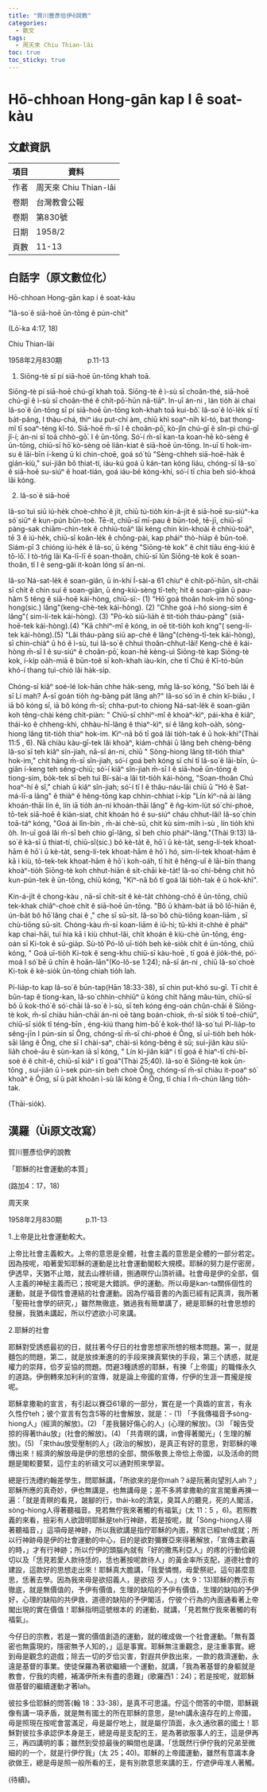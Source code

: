 ```yaml
---
title: "賀川豐彥佮伊ê說教"
categories:
  - 散文
tags:
  - 周天來 Chiu Thian-lâi
toc: true
toc_sticky: true
---
```


# Hō-chhoan Hong-gān kap I ê soat-kàu

## 文獻資訊

| 項目 | 資料 |
|---|---|
| 作者 | 周天來 Chiu Thian-lâi |
| 卷期 | 台灣教會公報 |
| 卷期 | 第830號 |
| 日期 | 1958/2 |
| 頁數 | 11-13 |

## 白話字（原文數位化）

Hō-chhoan Hong-gān kap i ê soat-kàu

"Iâ-so͘ ê siā-hoē ūn-tōng ê pún-chit"

(Lō͘-ka 4:17, 18)

Chiu Thian-lâi

1958年2月830期             p.11-13

1. Siōng-tè sī pí siā-hoē ūn-tōng khah toā.

Siōng-tè pí siā-hoē chú-gī khah toā. Siōng-tè ê ì-sù sī choân-thé, siā-hoē chú-gī ê ì-sù sī choân-thé ê chi̍t-pō͘-hūn nā-tiāⁿ. In-uī án-ni , lán tio̍h ài chai Iâ-so͘ ê ūn-tōng sī pí siā-hoē ūn-tōng koh-khah toā kui-bô͘. Iâ-so͘ ê ló͘-le̍k sī tī ba̍t-pâng, I thàu-chá, thiⁿ iáu put-chí àm, chiū khì soaⁿ-ni̍h kî-tó, bat thong-mî tī soaⁿ-téng kî-tó. Siā-hoē m̄-sī I ê choân-pō͘, kò-jîn chú-gī ê sîn-pì chú-gī jî-í; án-ni sī toā chhò-gō͘. I ê ūn-tōng. Só͘-í m̄-sī kan-ta koan-hē kò-sèng ê ūn-tōng, chiū-sī hō͘ kò-sèng oē liân-kiat ê siā-hoē ūn-tōng. In-uī tī hok-im-su ê lāi-bīn í-keng ū kì chin-choē, goá só͘ tù "Sèng-chheh siā-hoē-ha̍k ê gián-kiù," sui-jiân bô thiat-tí, iáu-kú goá ū kán-tan kóng liáu, chóng-sī Iâ-so͘ ê siā-hoē su-siúⁿ ê hoat-tián, goá iáu-bē kóng-khí, só͘-í tī chia beh sió-khoá lâi kóng.

2. Iâ-so͘ ê siā-hoē

Iâ-so͘ tuì siū iú-he̍k choè-chho͘ ê ji̍t, chiū tú-tio̍h kin-á-ji̍t ê siā-hoē su-siúⁿ-ka só͘ siūⁿ ê kun-pún būn-toê. Tē-it, chiū-sī mī-pau ê būn-toê, tē-jī, chiū-sī pàng-sak chiām-chìn-tek ê chhiú-toāⁿ lâi kéng chin kín-khoài ê chhiú-toāⁿ, tē 3 ê iú-he̍k, chiū-sī koân-le̍k ê chông-pài, kap pháiⁿ thò-hia̍p ê būn-toê. Siám-pī 3 chióng iú-he̍k ê Iâ-so͘, ū kéng "Siōng-tè kok" ê chit tiâu éng-kiú ê tō-lō͘. I tò-tńg lâi Ka-lī-lī ê soan-thoân, chiū-sī lūn Siōng-tè kok ê soan-thoân, tī I ê seng-gâi it-koàn lóng sī án-ni.

Iâ-so͘ Ná-sat-le̍k ê soan-giân, ū ín-khí Í-sài-a 61 chiuⁿ ê chi̍t-pō͘-hūn, si̍t-chāi sī chi̍t ê chin suí ê soan-giân, ū éng-kiú-sèng tī-teh; hit ê soan-giân ū pau-hâm 5 têng ê siā-hoē kái-hòng, chiū-sī:- (1) "Hō͘ goá thoân hok-im hō͘ sòng-hong(sic.) lâng"(keng-chè-tek kái-hòng). (2) "Chhe goá i-hó siong-sim ê lâng"( sim-lí-tek kái-hòng). (3) "Pò-kò siū-lia̍h ê tit-tio̍h tháu-pàng" (siā-hoē-tek kái-hòng).(4) "Kā chhiⁿ-mî ê kóng, in oē tit-tio̍h koh kng"( seng-lí-tek kái-hòng).(5) "Lâi tháu-pàng siū ap-chè ê lâng"(chèng-tī-tek kái-hòng), sī chin-chiàⁿ ū hó ê ì-sù, tuì Iâ-so͘ ê chhuì thoân-chhut-lâi! Keng-chè ê kái-hòng m̄-sī I ê su-siúⁿ ê choân-pō͘, koan-hē kèng-uì Siōng-tè kap Siōng-tè kok, í-ki̍p oa̍h-miā ê būn-toê sī koh-khah iàu-kín, che tī Chú ê Kî-tó-bûn khó-í thang tuì-chiò lâi ha̍k-si̍p.

Chóng-sī kiâⁿ soé-lé Iok-hān chhe ha̍k-seng, mn̄g Iâ-so͘ kóng, "Só͘ beh lâi ê sī Lí mah? Á-sī goán tio̍h ǹg-bāng pa̍t lâng ah?" Iâ-so͘ só͘ ìn ê chin kî-biāu , I iā bô kóng sī, iā bô kóng m̄-sī; chha-put-to chiong Ná-sat-le̍k ê soan-giân koh têng-chài kéng chi̍t-piàn: " Chiū-sī chhiⁿ-mî ê khoàⁿ-kìⁿ, pái-kha ê kiâⁿ, thái-ko ê chheng-khì, chhàu-hī-lâng ê thiaⁿ-kìⁿ, sí ê lâng koh-oa̍h, sòng-hiong lâng tit-tio̍h thiaⁿ hok-im. Kìⁿ-nā bô tī goá lâi tio̍h-tak ê ū hok-khì"(Thài 11:5 , 6). Nā chiàu kàu-gī-tek lâi khoàⁿ, kiám-chhái ū lâng beh chèng-bêng Iâ-so͘ sī teh kiâⁿ sîn-jiah, nā-sī án-ni, chiū " Sòng-hiong lâng tit-tio̍h thiaⁿ hok-im," chit hāng m̄-sī sîn-jiah, só͘-í goá beh kóng sī chí tī Iâ-so͘ ê lāi-bīn, ū-giân í-keng teh sêng-chiū; só͘-í kiâⁿ sîn-jiah m̄-sī I ê siā-hoē ūn-tōng ê tiong-sim, bo̍k-tek sī beh tuì Bí-sài-a lâi tit-tio̍h kái-hòng, "Soan-thoân Chú hoaⁿ-hí ê sî," chiah ū kiâⁿ sîn-jiah; só͘-í tī I ê thâu-náu-lāi chiū ū "Hó ê Sat-má-lī-a lâng" ê thiàⁿ ê hêng-tōng kap chhin-chhiat í-ki̍p "Lín kìⁿ-nā ài lâng khoán-thāi lín ê, lín iā tio̍h án-ni khoán-thāi lâng" ê n̂g-kim-lu̍t só͘ chi-phoè, tō-tek siā-hoē ê kiàn-siat, chit khoán hó ê su-siúⁿ cháu chhut-lâi! Iâ-so͘ chin toā-táⁿ kóng, "Goá ài lîn-bín , m̄-ài chè-sū, chit kù sím-mi̍h ì-sù , lín tio̍h khì o̍h. In-uī goá lâi m̄-sī beh chio gī-lâng, sī beh chio pháiⁿ-lâng."(Thài 9:13) Iâ-so͘ ê kà-sī ū thiat-tí, chiū-sî(sic.) bô kè-ta̍t ê, hō͘ i ū kè-ta̍t, seng-lí-tek khoat-hām ê hō͘ i ū kè-ta̍t, seng-lí-tek khoat-hām ê hō͘ i hó, sim-lí-tek khoat-hām ê kā i kiù, tō-tek-tek khoat-hām ê hō͘ i koh-oa̍h, tī hit ê hêng-uî ê lāi-bīn thang khoàⁿ-tio̍h Siōng-tè koh chhut-hiān ê si̍t-chāi kè-ta̍t! Iâ-so͘ chí-bêng chit hō kun-pún-tek ê ūn-tōng, chiū kóng, "Kìⁿ-nā bô tī goá lâi tio̍h-tak ê ū hok-khì".

Kin-á-ji̍t ê chong-kàu , nā-sī chi̍t-si̍t ê kè-ta̍t chhòng-chō ê ūn-tōng, chiū tek-khak chiâⁿ-choè chi̍t ê siā-hoē ūn-tōng. "Bô ū khàm-ba̍t iā bô lō͘-hiān ê, ún-ba̍t bô hō͘ lâng chai ê ," che sī sū-si̍t. Iâ-so͘ bô chù-tiōng koan-liām , sī chù-tiōng sū-si̍t. Chóng-kàu m̄-sī koan-liām ê iû-hì; tû-khì it-chhè ê pháiⁿ kap chai-hāi, tuì hia kā i kiù chhut-lâi, chi̍t khoán ê kiù-chè ūn-tōng, éng-oán sī Ki-tok ê sū-gia̍p. Sù-tô͘ Pó-lô uī-tio̍h beh kè-sio̍k chi̍t ê ūn-tōng, chiū kóng, " Goá uī-tio̍h Ki-tok ê seng-khu chiū-sī kàu-hoē , tī goá ê jio̍k-thé, pó͘-moá I só͘ bē ū chīn ê hoān-lān"(Ko-lô-se 1:24); nā-sī án-ni , chiū Iâ-so͘ choè Ki-tok ê kè-sio̍k ūn-tōng chiah tio̍h lah.

Pí-lia̍p-to kap Iâ-so͘ ê būn-tap(Hān 18:33-38), sī chin put-khó su-gī. Tī chit ê būn-tap ê tiong-kan, Iâ-so͘ chhin-chhiūⁿ ū kóng chi̍t hāng mâu-tún, chiū-sī bô ū kok-thó͘ ê só͘-chāi Iâ-so͘ ê ì-sù, sī teh kóng éng-oán chûn-chāi ê Siōng-tè kok, m̄-sī chiàu hiān-chāi án-ni oē tàng boán-chiok, m̄-sī sio̍k tī toē-chiūⁿ, chiū-sī sio̍k tī téng-bīn , éng-kiú thang him-bō͘ ê kok-thó͘! Iâ-so͘ tuì Pí-lia̍p-to sêng-jīn I pún-sin sī Ông, chóng-sī m̄-sī chi-phoè ê Ông, sī uī-tio̍h beh ho̍k-sāi lâng ê Ông, che sī I chài-saⁿ, chài-sì kóng-bêng ê sū; sui-jiân kàu siū-lia̍h choè-āu ê sùn-kan iā sī kóng, " Lín kì-jiân kiâⁿ i tī goá ê hiaⁿ-tī chì-bî-soè ê ê chi̍t-ê, chiū-sī kiâⁿ i tī goá"(Thài 25;40). Iâ-so͘ ê Siōng-tè kok ūn-tōng , sui-jiân ū ì-sek pún-sin beh choè Ông, chóng-sī m̄-sī chiàu it-poaⁿ só͘ khoàⁿ ê Ông, sī ū pa̍t khoán ì-sù lâi kóng ê Ông, tī chia I m̄-chún lâng tio̍h-tak.

(Thāi-sio̍k).

## 漢羅（Ùi原文改寫）

賀川豐彥佮伊的說教

「耶穌的社會運動的本質」

(路加4：17，18)

周天來

1958年2月830期            p.11-13

1.上帝是比社會運動較大。

上帝比社會主義較大。上帝的意思是全體，社會主義的意思是全體的一部分若定。因為按呢，咱著愛知耶穌的運動是比社會運動閣較大規模。耶穌的努力是佇密房，伊透早，天猶不止暗，就去山裡祈禱，捌通暝佇山頂祈禱。社會毋是伊的全部，個人主義的神秘主義而已；按呢是大錯誤。伊的運動。所以毋是kan-ta關係個性的運動，就是予個性會連結的社會運動。因為佇福音書的內面已經有記真濟，我所著「聖冊社會學的研究，」雖然無徹底，猶過我有簡單講了，總是耶穌的社會思想的發展，我猶未講起，所以佇遮欲小可來講。

2.耶穌的社會

耶穌對受誘惑最初的日，就拄著今仔日的社會思想家所想的根本問題。第一，就是麵包的問題，第二，就是放拺漸進的的手段來揀真緊快的手段，第三个誘惑，就是權力的崇拜，佮歹妥協的問題。閃避3種誘惑的耶穌，有揀「上帝國」的職條永久的道路。伊倒轉來加利利的宣傳，就是論上帝國的宣傳，佇伊的生涯一貫攏是按呢。

耶穌拿撒勒的宣言，有引起以賽亞61章的一部分，實在是一个真媠的宣言，有永久性佇teh；彼个宣言有包含5等的社會解放，就是：- (1) 「予我傳福音予sòng-hiong人」(經濟的解放)。(2) 「差我醫好傷心的人」(心理的解放)。(3) 「報告受掠的得著tháu放」(社會的解放)。(4) 「共青暝的講，in會得著閣光」( 生理的解放)。(5) 「來tháu放受壓制的人」(政治的解放)，是真正有好的意思，對耶穌的喙傳出來！經濟的解放毋是伊的思想的全部，關係敬畏上帝佮上帝國，以及活命的問題是閣較要緊，這佇主的祈禱文可以通對照來學習。

總是行洗禮約翰差學生，問耶穌講，「所欲來的是你mah？á是阮著向望別人ah？」耶穌所應的真奇妙，伊也無講是，也無講毋是；差不多將拿撒勒的宣言閣重再揀一遍：「就是青暝的看見，跛腳的行，thái-ko的清氣，臭耳人的聽見，死的人閣活，sòng-hiong人得著聽福音。見若無佇我來著觸的有福氣」(太 11：5 ，6)。若照教義的來看，撿彩有人欲證明耶穌是teh行神跡，若是按呢，就「Sòng-hiong人得著聽福音，」這項毋是神跡，所以我欲講是指佇耶穌的內面，預言已經teh成就；所以行神跡毋是伊的社會運動的中心，目的是欲對彌賽亞來得著解放，「宣傳主歡喜的時，」才有行神跡；所以佇伊的頭腦內就有「好的撒馬利亞人」的疼的行動佮親切以及「恁見若愛人款待恁的，恁也著按呢款待人」的黃金率所支配，道德社會的建設，這款好的思想走出來！耶穌真大膽講，「我愛憐憫，毋愛祭祀，這句甚麼意思，恁著去學。因為我來毋是欲招義人，是欲招 歹人。」(太 9：13)耶穌的教示有徹底，就是無價值的，予伊有價值，生理的缺陷的予伊有價值，生理的缺陷的予伊好，心理的缺陷的共伊救，道德的缺陷的予伊閣活，佇彼个行為的內面通看著上帝閣出現的實在價值！耶穌指明這號根本的 的運動，就講，「見若無佇我來著觸的有福氣」。

今仔日的宗教，若是一實的價值創造的運動，就的確成做一个社會運動。「無有蓋密也無露現的，隱密無予人知的，」這是事實。耶穌無注重觀念，是注重事實。總到毋是觀念的遊戲；除去一切的歹佮災害，對遐共伊救出來，一款的救濟運動，永遠是基督的事業。使徒保羅為著欲繼續一个運動，就講，「我為著基督的身軀就是教會，佇我的肉體，補滿伊所未有盡的患難」(歌羅西1：24)；若是按呢，就耶穌做基督的繼續運動才著lah。

彼拉多佮耶穌的問答(翰 18：33-38)，是真不可思議。佇這个問答的中間，耶穌親像有講一項矛盾，就是無有國土的所在耶穌的意思，是teh講永遠存在的上帝國，毋是照現在按呢會當滿足，毋是屬佇地上，就是屬佇頂面，永久通欣慕的國土！耶穌對彼拉多承認伊本身是王，總是毋是支配的王，是為著欲服事人的王，這是伊再三，再四講明的事；雖然到受掠最後的瞬間也是講，「恁既然行伊佇我的兄弟至微細的的一个，就是行伊佇我」(太 25；40)。耶穌的上帝國運動，雖然有意識本身欲做王，總是毋是照一般所看的王，是有別款意思來講的王，佇遮伊毋准人著觸。

(待續)。
